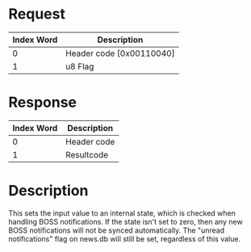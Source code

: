 # Request

| Index Word | Description                |
|------------|----------------------------|
| 0          | Header code \[0x00110040\] |
| 1          | u8 Flag                    |

# Response

| Index Word | Description |
|------------|-------------|
| 0          | Header code |
| 1          | Resultcode  |

# Description

This sets the input value to an internal state, which is checked when
handling BOSS notifications. If the state isn't set to zero, then any
new BOSS notifications will not be synced automatically. The "unread
notifications" flag on news.db will still be set, regardless of this
value.
